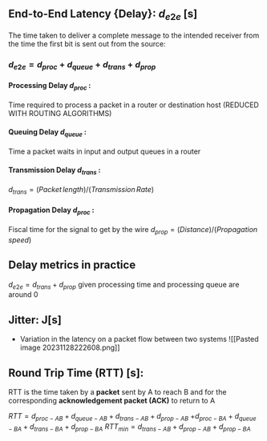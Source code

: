 

## End-to-End Latency {Delay}: $d_{e2e}$ \[s\]
The time taken to deliver a  complete  message to the intended receiver 
from the time the first bit is sent out from the source:
### $d_{e2e} = d_{proc} + d_{queue} + d_{trans} + d_{prop}$

#### Processing Delay  $d_{proc}$ : 
Time required to process a packet in a router or destination host
(REDUCED WITH ROUTING ALGORITHMS) 

#### Queuing Delay  $d_{queue}$ :    
Time a packet waits in input and output queues in a router

#### Transmission Delay $d_{trans}$ :
$d_{trans} = (Packet\,length)/(Transmission\,Rate)$

#### Propagation Delay $d_{proc}$ :
Fiscal time for the signal to get by the wire 
$d_{prop} = (Distance)/(Propagation\,speed)$

## Delay metrics in practice 
$d_{e2e} = d_{trans} + d_{prop}$
given processing time and processing queue are around 0 

## Jitter: J\[s\]
- Variation in the latency on a packet flow between two systems
![[Pasted image 20231128222608.png]]

## Round Trip Time (RTT) \[s\]:

RTT is the time taken by a **packet** sent by A to reach B and for the corresponding **acknowledgement packet (ACK)** to return to A

$RTT = d_{proc-AB} +  d_{queue-AB} +d_{trans-AB} +d_{prop-AB}$
		$+ d_{proc-BA} +  d_{queue-BA} +d_{trans-BA} +d_{prop-BA}$
$RTT_{min} = d_{trans-AB} + d_{prop-AB} + d_{prop-BA}$













